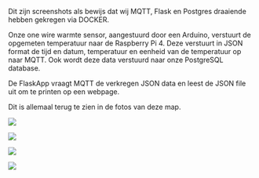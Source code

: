Dit zijn screenshots als bewijs dat wij MQTT, Flask en Postgres draaiende hebben gekregen via DOCKER.

Onze one wire warmte sensor, aangestuurd door een Arduino, verstuurt de opgemeten temperatuur naar de Raspberry Pi 4.
Deze verstuurt in JSON format de tijd en datum, temperatuur en eenheid van de temperatuur op naar MQTT.
Ook wordt deze data verstuurd naar onze PostgreSQL database.

De FlaskApp vraagt MQTT de verkregen JSON data en leest de JSON file uit om te printen op een webpage.

Dit is allemaal terug te zien in de fotos van deze map.

![](https://github.com/TICT-TV1SE2-2324/kas-project-parkrangers/blob/main/portfolio/raspberry_pi_uart/bewijslast_werking/bewijslast_flaskapp.jpg)

![](https://github.com/TICT-TV1SE2-2324/kas-project-parkrangers/blob/main/portfolio/raspberry_pi_uart/bewijslast_werking/bewijslast_werking_mqtt.jpg)

![](https://github.com/TICT-TV1SE2-2324/kas-project-parkrangers/blob/main/portfolio/raspberry_pi_uart/bewijslast_werking/bewijstlast_mqtt_json.jpg)

![](https://github.com/TICT-TV1SE2-2324/kas-project-parkrangers/blob/main/portfolio/raspberry_pi_uart/bewijslast_werking/bewijstlast_werking_postgres.jpg)
